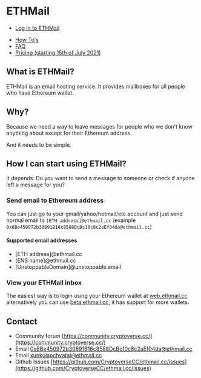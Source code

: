 # ETHMail

- [Log in to ETHMail](https://web.ethmail.cc/)

* [How To's](./howto.html)
* [FAQ](./faq.html)
* [Pricing (starting 15th of July 2021)](https://www.notion.so/Pricing-35df94690aff475dabcf89966ea73020)

## What is ETHMail?

ETHMail is an email hosting service. It provides mailboxes for all people who have Ethereum wallet.

## Why?

Because we need a way to leave messages for people who we don't know anything about except for their Ethereum address.

And it needs to be simple.

## How I can start using ETHMail?

It depends: Do you want to send a message to someone or check if anyone left a message for you?

### Send email to Ethereum address

You can just go to your gmail/yahoo/hotmail/etc account and just send normal email to `[ETH address]@ethmail.cc` (example `0x6Be450972b30891B16c8588DcBc10c8c2aEf04da@ethmail.cc`)

#### Supported email addresses

- [ETH address]@ethmail.cc
- [ENS name]@ethmail.cc
- [UnstoppableDomain]@unstoppable.email

### View your ETHMail inbox

The easiest way is to login using your Ethereum wallet at [web.ethmail.cc](https://web.ethmail.cc)
alternatively you can use [beta.ethmail.cc](https://beta.ethmail.cc), it has support for more wallets.

## Contact

- Community forum [https://community.cryptoverse.cc/](https://community.cryptoverse.cc/)
- Email [0x6Be450972b30891B16c8588DcBc10c8c2aEf04da@ethmail.cc](mailto:0x6Be450972b30891B16c8588DcBc10c8c2aEf04da@ethmail.cc)
- Email [xunkulapchvatal@ethmail.cc](mailto:xunkulapchvatal@ethmail.cc)
- Github Issues [https://github.com/CryptoverseCC/ethmail.cc/issues](https://github.com/CryptoverseCC/ethmail.cc/issues)


<script type="text/javascript">window.$crisp=[];window.CRISP_WEBSITE_ID="0a4711c5-2000-4e93-a10d-8902e9770b1d";(function(){d=document;s=d.createElement("script");s.src="https://client.crisp.chat/l.js";s.async=1;d.getElementsByTagName("head")[0].appendChild(s);})();</script>
